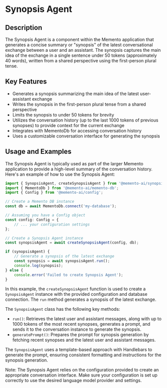 # Synopsis Agent

## Description
The Synopsis Agent is a component within the Memento application that generates a concise summary or "synopsis" of the latest conversational exchange between a user and an assistant. The synopsis captures the main idea of the exchange in a single sentence under 50 tokens (approximately 40 words), written from a shared perspective using the first-person plural tense.

## Key Features
- Generates a synopsis summarizing the main idea of the latest user-assistant exchange
- Writes the synopsis in the first-person plural tense from a shared perspective
- Limits the synopsis to under 50 tokens for brevity
- Utilizes the conversation history (up to the last 1000 tokens of previous synopses) to provide context for the current exchange
- Integrates with MementoDb for accessing conversation history
- Uses a customizable conversation interface for generating the synopsis

## Usage and Examples
The Synopsis Agent is typically used as part of the larger Memento application to provide a high-level summary of the conversation history. Here's an example of how to use the Synopsis Agent:

```typescript
import { SynopsisAgent, createSynopsisAgent } from '@memento-ai/synopsis-agent';
import { MementoDb } from '@memento-ai/memento-db';
import { Config } from '@memento-ai/config';

// Create a Memento DB instance
const db = await MementoDb.connect('my-database');

// Assuming you have a Config object
const config: Config = {
    // ... your configuration settings
};

// Create a Synopsis Agent instance
const synopsisAgent = await createSynopsisAgent(config, db);

if (synopsisAgent) {
    // Generate a synopsis of the latest exchange
    const synopsis = await synopsisAgent.run();
    console.log(synopsis);
} else {
    console.error('Failed to create Synopsis Agent');
}
```

In this example, the `createSynopsisAgent` function is used to create a `SynopsisAgent` instance with the provided configuration and database connection. The `run` method generates a synopsis of the latest exchange.

The `SynopsisAgent` class has the following key methods:

- `run()`: Retrieves the latest user and assistant messages, along with up to 1000 tokens of the most recent synopses, generates a prompt, and sends it to the conversation instance to generate the synopsis.
- `generatePrompt()`: Prepares the prompt for synopsis generation by fetching recent synopses and the latest user and assistant messages.

The `SynopsisAgent` uses a template-based approach with Handlebars to generate the prompt, ensuring consistent formatting and instructions for the synopsis generation.

Note: The Synopsis Agent relies on the configuration provided to create an appropriate conversation interface. Make sure your configuration is set up correctly to use the desired language model provider and settings.
